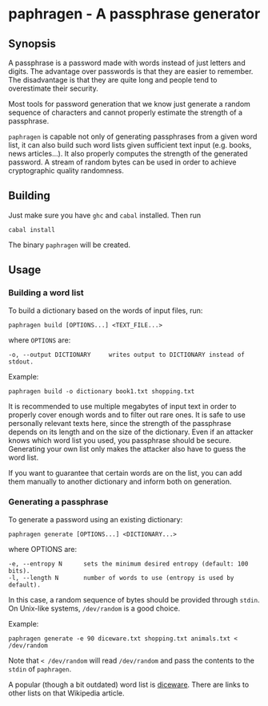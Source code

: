 # paphragen - A passphrase generator

## Synopsis
A passphrase is a password made with words instead of just letters and digits. The advantage over passwords is that they are easier to remember. The disadvantage is that they are quite long and people tend to overestimate their security.

Most tools for password generation that we know just generate a random sequence of characters and cannot properly estimate the strength of a passphrase.

`paphragen` is capable not only of generating passphrases from a given word list, it can also build such word lists given sufficient text input (e.g. books, news articles...). It also properly computes the strength of the generated password. A stream of random bytes can be used in order to achieve cryptographic quality randomness.

## Building

Just make sure you have `ghc` and `cabal` installed. Then run

    cabal install

The binary `paphragen` will be created.

## Usage

### Building a word list

To build a dictionary based on the words of input files, run:

    paphragen build [OPTIONS...] <TEXT_FILE...>


where `OPTIONS` are:


    -o, --output DICTIONARY     writes output to DICTIONARY instead of stdout.

Example:

    paphragen build -o dictionary book1.txt shopping.txt

It is recommended to use multiple megabytes of input text in order to properly cover enough words and to filter out rare ones. It is safe to use personally relevant texts here, since the strength of the passphrase depends on its length and on the size of the dictionary. Even if an attacker knows which word list you used, you passphrase should be secure. Generating your own list only makes the attacker also have to guess the word list.

If you want to guarantee that certain words are on the list, you can add them manually to another dictionary and inform both on generation.

### Generating a passphrase

To generate a password using an existing dictionary:

    paphragen generate [OPTIONS...] <DICTIONARY...>

where OPTIONS are:

    -e, --entropy N      sets the minimum desired entropy (default: 100 bits).
    -l, --length N       number of words to use (entropy is used by default).

In this case, a random sequence of bytes should be provided through `stdin`.
On Unix-like systems, `/dev/random` is a good choice.

Example:

    paphragen generate -e 90 diceware.txt shopping.txt animals.txt < /dev/random

Note that `< /dev/random` will read `/dev/random` and pass the contents to the `stdin` of `paphragen`.

A popular (though a bit outdated) word list is [diceware](https://en.wikipedia.org/wiki/Diceware). There are links to other lists on that Wikipedia article.

